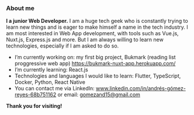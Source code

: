 ### About me


**I  a junior Web Developer.**
I am a huge tech geek who is constantly trying to learn new things and is eager to make himself a name in the tech industry. 
I am most interested in Web App development, with tools such as Vue.js, Nuxt.js, Express.js and more. But I am always willing to learn new technologies, especially if I am asked to do so.


- I’m currently working on: my first big project, Bukmark (reading list proggressive web app) https://bukmark-nuxt-app.herokuapp.com/
- I’m currently learning: React.js
- Technologies and languages I would like to learn: Flutter, TypeScript, Docker, Python, React Native
- You can contact me via LinkedIn: www.linkedin.com/in/andrés-gómez-reyes-68b751162 or email: gomezand15@gmail.com

**Thank you for visiting!**

